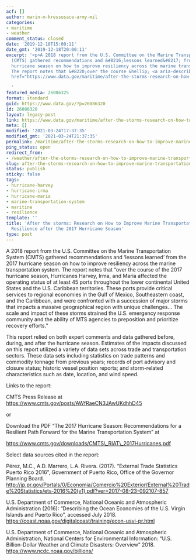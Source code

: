 ```yaml
---
acf: []
author: marin-m-kressusace-army-mil
categories:
- maritime
- weather
comment_status: closed
date: '2019-12-18T15:00:11'
date_gmt: '2019-12-18T20:00:11'
excerpt: '<p>A 2018 report from the U.S. Committee on the Marine Transportation System
  (CMTS) gathered recommendations and &#8216;lessons learned&#8217; from the 2017
  hurricane season on how to improve resiliency across the marine transportation system.
  The report notes that &#8220;over the course &hellip; <a aria-describedby="post-title-26086320"
  href="https://www.data.gov/maritime/after-the-storms-research-on-how-to-improve-marine-transportation-system-resilience-after-the-2017-hurricane-season/">Continued</a></p>

  '
featured_media: 26086325
format: standard
guid: https://www.data.gov/?p=26086320
id: 26086320
layout: legacy-post
link: https://www.data.gov/maritime/after-the-storms-research-on-how-to-improve-marine-transportation-system-resilience-after-the-2017-hurricane-season/
meta: []
modified: '2021-03-24T17:37:35'
modified_gmt: '2021-03-24T21:37:35'
permalink: /maritime/after-the-storms-research-on-how-to-improve-marine-transportation-system-resilience-after-the-2017-hurricane-season/
ping_status: open
redirect_from:
- /weather/after-the-storms-research-on-how-to-improve-marine-transportation-system-resilience-after-the-2017-hurricane-season/
slug: after-the-storms-research-on-how-to-improve-marine-transportation-system-resilience-after-the-2017-hurricane-season
status: publish
sticky: false
tags:
- hurricane-harvey
- hurricane-irma
- hurricane-maria
- marine-transportation-system
- maritine
- resilience
template: ''
title: 'After the storms: Research on How to Improve Marine Transportation System
  Resilience after the 2017 Hurricane Season'
type: post
---
```

A 2018 report from the U.S. Committee on the Marine Transportation System (CMTS) gathered recommendations and ‘lessons learned’ from the 2017 hurricane season on how to improve resiliency across the marine transportation system. The report notes that “over the course of the 2017 hurricane season, Hurricanes Harvey, Irma, and Maria affected the operating status of at least 45 ports throughout the lower continental United States and the U.S. Caribbean territories. These ports provide critical services to regional economies in the Gulf of Mexico, Southeastern coast, and the Caribbean, and were confronted with a succession of major storms that impacts a massive geographical region with unique challenges… The scale and impact of these storms strained the U.S. emergency response community and the ability of MTS agencies to preposition and prioritize recovery efforts.”


This report relied on both expert comments and data gathered before, during, and after the hurricane season. Estimates of the impacts discussed on this report utilized a variety of data sets across trade and transportation sectors. These data sets including statistics on trade patterns and commodity tonnage from previous years; records of port advisory and closure status; historic vessel position reports; and storm-related characteristics such as date, location, and wind speed.


Links to the report:  

CMTS Press Release at https://www.cmts.gov/posts/AWfRaeCN3JAwUKdhhD45  

or  

Download the PDF “The 2017 Hurricane Season: Recommendations for a Resilient Path Forward for the Marine Transportation System” at  

https://www.cmts.gov/downloads/CMTS\_RIAT\_2017Hurricanes.pdf


Select data sources cited in the report:  

Pérez, M.C., A.D. Marrero, L.A. Rivera. (2017). “External Trade Statistics Puerto Rico 2016”, Government of Puerto Rico, Office of the Governor Planning Board. http://jp.pr.gov/Portals/0/Economia/Comercio%20Exterior/External%20Trade%20Statistics/ets-2016%20(v1).pdf?ver=2017-08-23-092107-857


U.S. Department of Commerce, National Oceanic and Atmospheric Administration (2016): “Describing the Ocean Economies of the U.S. Virgin Islands and Puerto Rico”, accessed July 2018. https://coast.noaa.gov/digitalcoast/training/econ-usvi-pr.html


U.S. Department of Commerce, National Oceanic and Atmospheric Administration, National Centers for Environmental Information: “U.S. Billion-Dollar Weather and Climate Disasters: Overview” 2018. https://www.ncdc.noaa.gov/billions/


